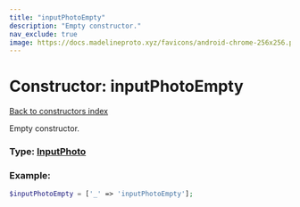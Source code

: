 ```yaml
---
title: "inputPhotoEmpty"
description: "Empty constructor."
nav_exclude: true
image: https://docs.madelineproto.xyz/favicons/android-chrome-256x256.png
---
```

# Constructor: inputPhotoEmpty  
[Back to constructors index](/API_docs/constructors/index.md)



Empty constructor.




### Type: [InputPhoto](/API_docs/types/InputPhoto.md)


### Example:

```php
$inputPhotoEmpty = ['_' => 'inputPhotoEmpty'];
```  
